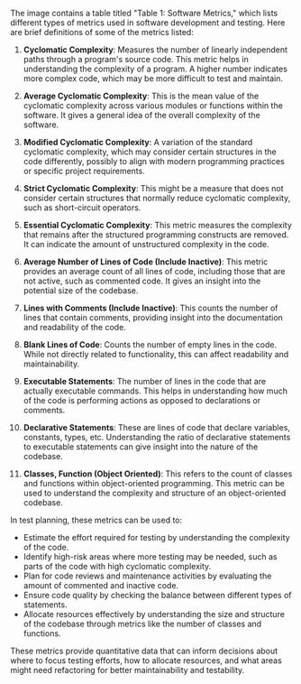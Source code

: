 
The image contains a table titled "Table 1: Software Metrics," which lists different types of metrics used in software development and testing. Here are brief definitions of some of the metrics listed:

1. **Cyclomatic Complexity**: Measures the number of linearly independent paths through a program's source code. This metric helps in understanding the complexity of a program. A higher number indicates more complex code, which may be more difficult to test and maintain.

2. **Average Cyclomatic Complexity**: This is the mean value of the cyclomatic complexity across various modules or functions within the software. It gives a general idea of the overall complexity of the software.

3. **Modified Cyclomatic Complexity**: A variation of the standard cyclomatic complexity, which may consider certain structures in the code differently, possibly to align with modern programming practices or specific project requirements.

4. **Strict Cyclomatic Complexity**: This might be a measure that does not consider certain structures that normally reduce cyclomatic complexity, such as short-circuit operators.

5. **Essential Cyclomatic Complexity**: This metric measures the complexity that remains after the structured programming constructs are removed. It can indicate the amount of unstructured complexity in the code.

6. **Average Number of Lines of Code (Include Inactive)**: This metric provides an average count of all lines of code, including those that are not active, such as commented code. It gives an insight into the potential size of the codebase.

7. **Lines with Comments (Include Inactive)**: This counts the number of lines that contain comments, providing insight into the documentation and readability of the code.

8. **Blank Lines of Code**: Counts the number of empty lines in the code. While not directly related to functionality, this can affect readability and maintainability.

9. **Executable Statements**: The number of lines in the code that are actually executable commands. This helps in understanding how much of the code is performing actions as opposed to declarations or comments.

10. **Declarative Statements**: These are lines of code that declare variables, constants, types, etc. Understanding the ratio of declarative statements to executable statements can give insight into the nature of the codebase.

11. **Classes, Function (Object Oriented)**: This refers to the count of classes and functions within object-oriented programming. This metric can be used to understand the complexity and structure of an object-oriented codebase.

In test planning, these metrics can be used to:

- Estimate the effort required for testing by understanding the complexity of the code.
- Identify high-risk areas where more testing may be needed, such as parts of the code with high cyclomatic complexity.
- Plan for code reviews and maintenance activities by evaluating the amount of commented and inactive code.
- Ensure code quality by checking the balance between different types of statements.
- Allocate resources effectively by understanding the size and structure of the codebase through metrics like the number of classes and functions. 

These metrics provide quantitative data that can inform decisions about where to focus testing efforts, how to allocate resources, and what areas might need refactoring for better maintainability and testability.